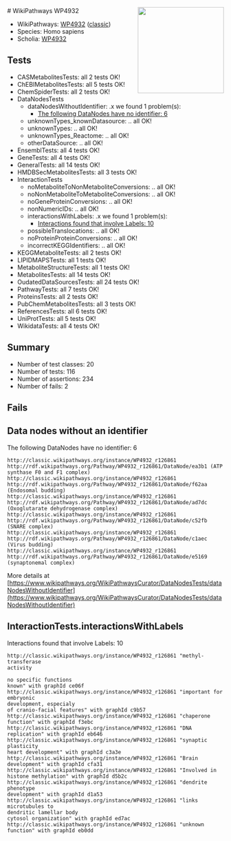 <img style="float: right; width: 200px" src="https://upload.wikimedia.org/wikipedia/commons/thumb/8/83/Wplogo_with_text_500.png/640px-Wplogo_with_text_500.png" />
# WikiPathways WP4932

* WikiPathways: [WP4932](https://wikipathways.org/pathways/WP4932) ([classic](https://classic.wikipathways.org/instance/WP4932))
* Species: Homo sapiens
* Scholia: [WP4932](https://scholia.toolforge.org/wikipathways/WP4932)
## Tests
* CASMetabolitesTests: all 2 tests OK!
* ChEBIMetabolitesTests: all 5 tests OK!
* ChemSpiderTests: all 2 tests OK!
* DataNodesTests
    * dataNodesWithoutIdentifier: .x we found 1 problem(s):
        * [The following DataNodes have no identifier: 6](#d2d32fa5)
    * unknownTypes_knownDatasource: .. all OK!
    * unknownTypes: .. all OK!
    * unknownTypes_Reactome: .. all OK!
    * otherDataSource: .. all OK!
* EnsemblTests: all 4 tests OK!
* GeneTests: all 4 tests OK!
* GeneralTests: all 14 tests OK!
* HMDBSecMetabolitesTests: all 3 tests OK!
* InteractionTests
    * noMetaboliteToNonMetaboliteConversions: .. all OK!
    * noNonMetaboliteToMetaboliteConversions: .. all OK!
    * noGeneProteinConversions: .. all OK!
    * nonNumericIDs: .. all OK!
    * interactionsWithLabels: .x we found 1 problem(s):
        * [Interactions found that involve Labels: 10](#fe97a8b8)
    * possibleTranslocations: .. all OK!
    * noProteinProteinConversions: .. all OK!
    * incorrectKEGGIdentifiers: .. all OK!
* KEGGMetaboliteTests: all 2 tests OK!
* LIPIDMAPSTests: all 1 tests OK!
* MetaboliteStructureTests: all 1 tests OK!
* MetabolitesTests: all 14 tests OK!
* OudatedDataSourcesTests: all 24 tests OK!
* PathwayTests: all 7 tests OK!
* ProteinsTests: all 2 tests OK!
* PubChemMetabolitesTests: all 3 tests OK!
* ReferencesTests: all 6 tests OK!
* UniProtTests: all 5 tests OK!
* WikidataTests: all 4 tests OK!


## Summary

* Number of test classes: 20
* Number of tests: 116
* Number of assertions: 234
* Number of fails: 2

## Fails

<a name="d2d32fa5" />

## Data nodes without an identifier

The following DataNodes have no identifier: 6
```
http://classic.wikipathways.org/instance/WP4932_r126861 http://rdf.wikipathways.org/Pathway/WP4932_r126861/DataNode/ea3b1 (ATP synthase F0 and F1 complex)
http://classic.wikipathways.org/instance/WP4932_r126861 http://rdf.wikipathways.org/Pathway/WP4932_r126861/DataNode/f62aa (Endosomal budding)
http://classic.wikipathways.org/instance/WP4932_r126861 http://rdf.wikipathways.org/Pathway/WP4932_r126861/DataNode/ad7dc (Oxoglutarate dehydrogenase complex)
http://classic.wikipathways.org/instance/WP4932_r126861 http://rdf.wikipathways.org/Pathway/WP4932_r126861/DataNode/c52fb (SNARE complex)
http://classic.wikipathways.org/instance/WP4932_r126861 http://rdf.wikipathways.org/Pathway/WP4932_r126861/DataNode/c1aec (Virus budding)
http://classic.wikipathways.org/instance/WP4932_r126861 http://rdf.wikipathways.org/Pathway/WP4932_r126861/DataNode/e5169 (synaptonemal complex)
```

More details at [https://www.wikipathways.org/WikiPathwaysCurator/DataNodesTests/dataNodesWithoutIdentifier](https://www.wikipathways.org/WikiPathwaysCurator/DataNodesTests/dataNodesWithoutIdentifier)

<a name="fe97a8b8" />

## InteractionTests.interactionsWithLabels

Interactions found that involve Labels: 10
```
http://classic.wikipathways.org/instance/WP4932_r126861 "methyl-transferase
activity

no specific functions
known" with graphId ce06f
http://classic.wikipathways.org/instance/WP4932_r126861 "important for embryonic 
development, especialy
of cranio-facial features" with graphId c9b57
http://classic.wikipathways.org/instance/WP4932_r126861 "chaperone function" with graphId f3ebc
http://classic.wikipathways.org/instance/WP4932_r126861 "DNA replication" with graphId eb646
http://classic.wikipathways.org/instance/WP4932_r126861 "synaptic plasticity
heart development" with graphId c3a3e
http://classic.wikipathways.org/instance/WP4932_r126861 "Brain development" with graphId cfa31
http://classic.wikipathways.org/instance/WP4932_r126861 "Involved in histone methylation" with graphId d5b2c
http://classic.wikipathways.org/instance/WP4932_r126861 "dendrite phenotype
development" with graphId d1a53
http://classic.wikipathways.org/instance/WP4932_r126861 "links microtubules to 
dendritic lamellar body
cytosol organization" with graphId ed7ac
http://classic.wikipathways.org/instance/WP4932_r126861 "unknown 
function" with graphId eb0dd
```

